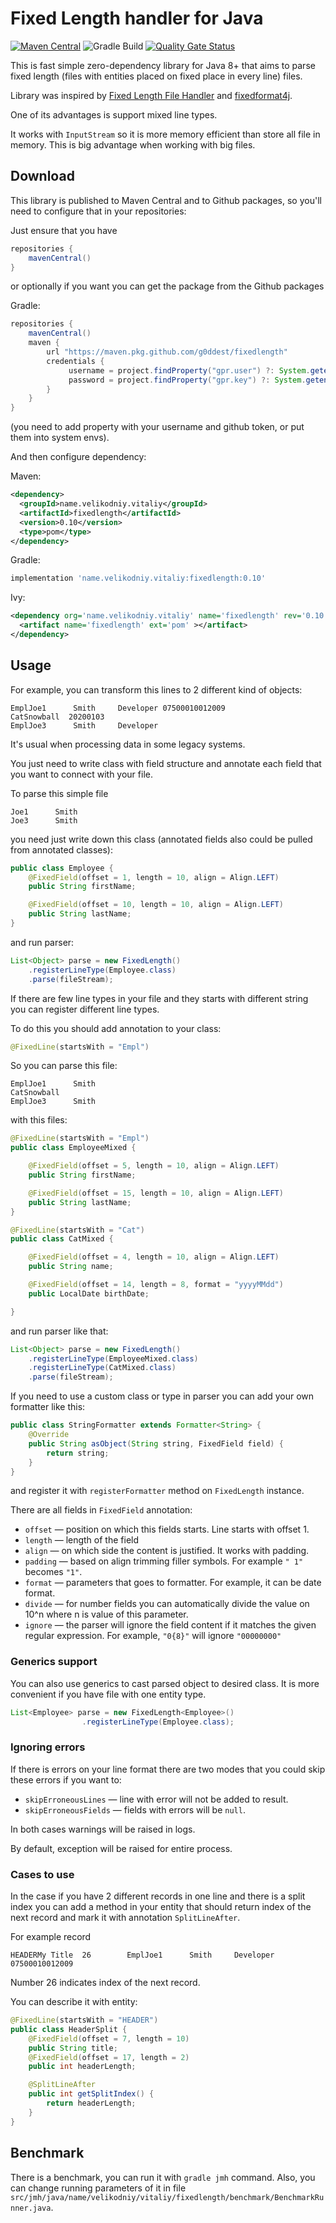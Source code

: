  # Fixed Length handler for Java
 
[![Maven Central](https://img.shields.io/maven-central/v/name.velikodniy.vitaliy/fixedlength)](https://search.maven.org/artifact/name.velikodniy.vitaliy/fixedlength)
![Gradle Build](https://github.com/g0ddest/fixedlength/workflows/Gradle%20Build/badge.svg)
[![Quality Gate Status](https://sonarcloud.io/api/project_badges/measure?project=g0ddest_fixedlength&metric=alert_status)](https://sonarcloud.io/summary/new_code?id=g0ddest_fixedlength)

This is fast simple zero-dependency library for Java 8+ that aims to parse fixed length (files with entities placed on fixed place in every line) files.

Library was inspired by [Fixed Length File Handler](https://github.com/GuiaBolso/fixed-length-file-handler) and [fixedformat4j](https://github.com/jeyben/fixedformat4j).

One of its advantages is support mixed line types.

It works with `InputStream` so it is more memory efficient than store all file in memory. This is big 
advantage when working with big files.  

## Download

This library is published to Maven Central and to Github packages, so you'll need to configure that in your repositories:

Just ensure that you have 

```groovy
repositories {
    mavenCentral()
}
```

or optionally if you want you can get the package from the Github packages

Gradle:
```groovy
repositories {
    mavenCentral()
    maven {
        url "https://maven.pkg.github.com/g0ddest/fixedlength"
        credentials {
             username = project.findProperty("gpr.user") ?: System.getenv("USERNAME")
             password = project.findProperty("gpr.key") ?: System.getenv("TOKEN")
        }
    }
}
```
(you need to add property with your username and github token, or put them into system envs).

And then configure dependency:

Maven:
```xml
<dependency>
  <groupId>name.velikodniy.vitaliy</groupId>
  <artifactId>fixedlength</artifactId>
  <version>0.10</version>
  <type>pom</type>
</dependency>
```

Gradle:
```groovy
implementation 'name.velikodniy.vitaliy:fixedlength:0.10'
```

Ivy:
```xml
<dependency org='name.velikodniy.vitaliy' name='fixedlength' rev='0.10'>
  <artifact name='fixedlength' ext='pom' ></artifact>
</dependency>
```

## Usage

For example, you can transform this lines to 2 different kind of objects:

```
EmplJoe1      Smith     Developer 07500010012009
CatSnowball  20200103
EmplJoe3      Smith     Developer 
```

It's usual when processing data in some legacy systems.

You just need to write class with field structure and annotate each field that you want to connect with your file.

To parse this simple file

```
Joe1      Smith     
Joe3      Smith     
```

you need just write down this class (annotated fields also could be pulled from annotated classes):

```java
public class Employee {
    @FixedField(offset = 1, length = 10, align = Align.LEFT)
    public String firstName;

    @FixedField(offset = 10, length = 10, align = Align.LEFT)
    public String lastName;
}
```

and run parser:

```java
List<Object> parse = new FixedLength()
    .registerLineType(Employee.class)
    .parse(fileStream);
```

If there are few line types in your file and they starts with different string you can register different line types.

To do this you should add annotation to your class:

```java
@FixedLine(startsWith = "Empl")
```

So you can parse this file:

```
EmplJoe1      Smith     
CatSnowball  
EmplJoe3      Smith     
```

with this files:

```java
@FixedLine(startsWith = "Empl")
public class EmployeeMixed {

    @FixedField(offset = 5, length = 10, align = Align.LEFT)
    public String firstName;

    @FixedField(offset = 15, length = 10, align = Align.LEFT)
    public String lastName;
}
```

```java
@FixedLine(startsWith = "Cat")
public class CatMixed {

    @FixedField(offset = 4, length = 10, align = Align.LEFT)
    public String name;

    @FixedField(offset = 14, length = 8, format = "yyyyMMdd")
    public LocalDate birthDate;

}
```

and run parser like that:

```java
List<Object> parse = new FixedLength()
    .registerLineType(EmployeeMixed.class)
    .registerLineType(CatMixed.class)
    .parse(fileStream);
```

If you need to use a custom class or type in parser you can add your own formatter like this:

```java
public class StringFormatter extends Formatter<String> {
    @Override
    public String asObject(String string, FixedField field) {
        return string;
    }
}
```

and register it with `registerFormatter` method on `FixedLength` instance.

There are all fields in `FixedField` annotation:
* `offset` —  position on which this fields starts. Line starts with offset 1.
* `length` — length of the field
* `align` — on which side the content is justified. It works with padding.
* `padding` — based on align trimming filler symbols. For example `" 1"` becomes `"1"`.
* `format` — parameters that goes to formatter. For example, it can be date format.
* `divide` — for number fields you can automatically divide the value on 10^n where n is value of this parameter.
* `ignore` — the parser will ignore the field content if it matches the given regular expression. For example, `"0{8}"` will ignore `"00000000"`

### Generics support

You can also use generics to cast parsed object to desired class.
It is more convenient if you have file with one entity type.

```java
List<Employee> parse = new FixedLength<Employee>()
                .registerLineType(Employee.class);
```

### Ignoring errors

If there is errors on your line format there are two modes that you could skip these errors if you want to:

* `skipErroneousLines` — line with error will not be added to result.
* `skipErroneousFields` — fields with errors will be `null`.

In both cases warnings will be raised in logs.

By default, exception will be raised for entire process.

### Cases to use

In the case if you have 2 different records in one line and there is a split index you can add a method in your entity that should return index of the next record and mark it with annotation `SplitLineAfter`.

For example record

```
HEADERMy Title  26        EmplJoe1      Smith     Developer 07500010012009
```

Number 26 indicates index of the next record.

You can describe it with entity:

```java
@FixedLine(startsWith = "HEADER")
public class HeaderSplit {
    @FixedField(offset = 7, length = 10)
    public String title;
    @FixedField(offset = 17, length = 2)
    public int headerLength;

    @SplitLineAfter
    public int getSplitIndex() {
        return headerLength;
    }
}
```

## Benchmark

There is a benchmark, you can run it with `gradle jmh` command. Also, you can change running parameters of it in file `src/jmh/java/name/velikodniy/vitaliy/fixedlength/benchmark/BenchmarkRunner.java`. 
